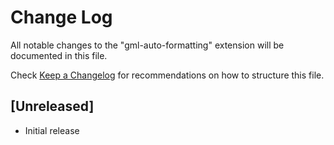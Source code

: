 # Change Log

All notable changes to the "gml-auto-formatting" extension will be documented in this file.

Check [Keep a Changelog](http://keepachangelog.com/) for recommendations on how to structure this file.

## [Unreleased]

- Initial release